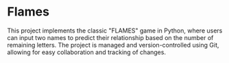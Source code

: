 # Flames
This project implements the classic "FLAMES" game in Python, where users can input two names to predict their relationship based on the number of remaining letters. The project is managed and version-controlled using Git, allowing for easy collaboration and tracking of changes.
